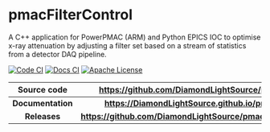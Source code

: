 # pmacFilterControl

A C++ application  for PowerPMAC (ARM) and Python EPICS IOC to optimise x-ray
attenuation by adjusting a filter set based on a stream of statistics from a detector
DAQ pipeline.

[![Code CI](https://github.com/DiamondLightSource/pmacFilterControl/actions/workflows/code.yml/badge.svg)](https://github.com/DiamondLightSource/pmacFilterControl/actions/workflows/code.yml)
[![Docs CI](https://github.com/DiamondLightSource/pmacFilterControl/actions/workflows/docs.yml/badge.svg)](https://github.com/DiamondLightSource/pmacFilterControl/actions/workflows/docs.yml)
[![Apache License](https://img.shields.io/badge/License-Apache%202.0-blue.svg)](https://opensource.org/licenses/Apache-2.0)

|  **Source code**  |     **https://github.com/DiamondLightSource/pmacFilterControl**      |
| :---------------: | :------------------------------------------------------------: |
| **Documentation** |      **https://DiamondLightSource.github.io/pmacFilterControl**      |
|   **Releases**    | **https://github.com/DiamondLightSource/pmacFilterControl/releases** |
